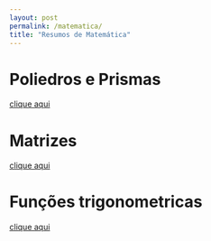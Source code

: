 ```yaml
---
layout: post
permalink: /matematica/
title: "Resumos de Matemática"
---
```


# Poliedros e Prismas
[clique aqui](/matematica/poliedros-prismas)

# Matrizes
[clique aqui](/matematica/matrizes)

# Funções trigonometricas
[clique aqui](/funcoes-trigonometricas)
